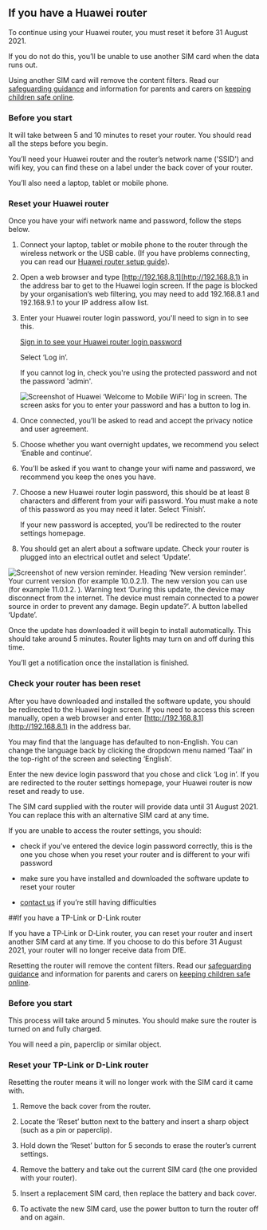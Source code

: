 ## If you have a Huawei router  

To continue using your Huawei router, you must reset it before <span class="app-no-wrap">31 August 2021</span>.

If you do not do this, you’ll be unable to use another SIM card when the data runs out.

Using another SIM card will remove the content filters. Read our [safeguarding guidance](/devices/safeguarding-for-device-users) and information for parents and carers on [keeping children safe online](https://www.gov.uk/government/publications/coronavirus-covid-19-keeping-children-safe-online/coronavirus-covid-19-support-for-parents-and-carers-to-keep-children-safe-online).

### Before you start

It will take between 5 and 10 minutes to reset your router. You should read all the steps before you begin.

You’ll need your Huawei router and the router’s network name ('SSID') and wifi key, you can find these on a label under the back cover of your router.

You’ll also need a laptop, tablet or mobile phone.

### Reset your Huawei router

Once you have your wifi network name and password, follow the steps below.

1. Connect your laptop, tablet or mobile phone to the router through the wireless network or the USB cable. (If you have problems connecting, you can read our [Huawei router setup guide](/devices/4g-user-guidance#setting-up-a-huawei-router)).

1. Open a web browser and type [http://192.168.8.1](http://192.168.8.1) in the address bar to get to the Huawei login screen. If the page is blocked by your organisation‘s web filtering, you may need to add 192.168.8.1 and 192.168.9.1 to your IP address allow list.


1. Enter your Huawei router login password, you'll need to sign in to see this.

    <a href="/huawei-router-password" class="govuk-link app-emphasis-link">
      Sign in to see your Huawei router login password
    </a>

    Select ‘Log in’.
    
    If you cannot log in, check you're using the protected password and not the password 'admin'.
    
    ![Screenshot of Huawei ‘Welcome to Mobile WiFi’ log in screen. The screen asks for you to enter your password and has a button to log in.](/devices/huawei-router-log-in.png)

1. Once connected, you’ll be asked to read and accept the privacy notice and user agreement.

1. Choose whether you want overnight updates, we recommend you select ‘Enable and continue’.

1. You’ll be asked if you want to change your wifi name and password, we recommend you keep the ones you have.

1. Choose a new Huawei router login password, this should be at least <span class="app-no-wrap">8 characters</span> and different from your wifi password. You must make a note of this password as you may need it later. Select ‘Finish’.
   
    If your new password is accepted, you’ll be redirected to  the router settings homepage.

1. You should get an alert about a software update. Check your router is plugged into an electrical outlet and select ‘Update’.

  ![Screenshot of new version reminder. Heading ‘New version reminder’. Your current version (for example 10.0.2.1). The new version you can use (for example 11.0.1.2. ). Warning text ‘During this update, the device may disconnect from the internet. The device must remain connected to a power source in order to prevent any damage. Begin update?’. A button labelled ‘Update’.](/devices/huawei-update-version.png)

Once the update has downloaded it will begin to install automatically. This should take around 5 minutes. Router lights may turn on and off during this time.

You’ll get a notification once the installation is finished.

### Check your router has been reset

After you have downloaded and installed the software update, you should be redirected to the Huawei login screen. If you need to access this screen manually, open a web browser and enter [http://192.168.8.1](http://192.168.8.1) in the address bar.

<div class="govuk-inset-text">
  You may find that the language has defaulted to non-English. You can change the language back by clicking the dropdown menu named ‘Taal’ in the top-right of the screen and selecting ‘English’.
</div>

Enter the new device login password that you chose and click ‘Log in’. If you are redirected to the router settings homepage, your Huawei router is now reset and ready to use.

The SIM card supplied with the router will provide data until 31 August 2021. You can replace this with an alternative SIM card at any time.

If you are unable to access the router settings, you should:

- check if you’ve entered the device login password correctly, this is the one you chose when you reset your router and is different to your wifi password

- make sure you have installed and downloaded the software update to reset your router

- [contact us](/get-support) if you’re still having difficulties

##If you have a TP-Link or D-Link router 


If you have a TP&#8209;Link or D&#8209;Link router, you can reset your router and insert another SIM card at any time. If you choose to do this before <span class="app-no-wrap">31 August 2021</span>, your router will no longer receive data from DfE.

Resetting the router will remove the content filters. Read our [safeguarding guidance](/devices/safeguarding-for-device-users) and information for parents and carers on [keeping children safe online](https://www.gov.uk/government/publications/coronavirus-covid-19-keeping-children-safe-online/coronavirus-covid-19-support-for-parents-and-carers-to-keep-children-safe-online).

### Before you start

This process will take around 5 minutes. You should make sure the router is turned on and fully charged.

You will need a pin, paperclip or similar object.

### Reset your TP-Link or D-Link router

Resetting the router means it will no longer work with the SIM card it came with. 

1. Remove the back cover from the router. 

1. Locate the ‘Reset’ button next to the battery and insert a sharp object (such as a pin or paperclip).

1. Hold down the ‘Reset’ button for 5 seconds to erase the router’s current settings.

1. Remove the battery and take out the current SIM card (the one provided with your router).

1. Insert a replacement SIM card, then replace the battery and back cover.

1. To activate the new SIM card, use the power button to turn the router off and on again.
